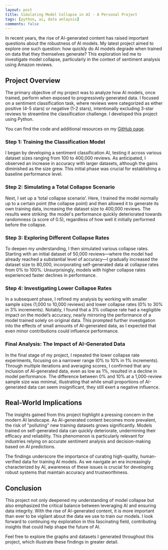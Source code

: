 ```yaml
---
layout: post
title: Simulating Model Collapse in AI - A Personal Project
tags: [python, ai, data anlaysis]
comments: false
---
```

In recent years, the rise of AI-generated content has raised important questions about the robustness of AI models. My latest project aimed to explore one such question: how quickly do AI models degrade when trained on data that they themselves generate? This exploration led me to investigate model collapse, particularly in the context of sentiment analysis using Amazon reviews.

## Project Overview

The primary objective of my project was to analyze how AI models, once trained, perform when exposed to progressively generated data. I focused on a sentiment classification task, where reviews were categorized as either positive (4-5 stars) or negative (1-2 stars), intentionally excluding 3-star reviews to streamline the classification challenge. I developed this project using Python.

You can find the code and additional resources on my [GitHub page](https://github.com/LoreviQ/ModelCollapse).

### Step 1: Training the Classification Model

I began by developing a sentiment classification AI, testing it across various dataset sizes ranging from 100 to 400,000 reviews. As anticipated, I observed an increase in accuracy with larger datasets, although the gains diminished as the size grew. This initial phase was crucial for establishing a baseline performance level.

### Step 2: Simulating a Total Collapse Scenario

Next, I set up a ‘total collapse scenario’. Here, I trained the model normally up to a certain point (the collapse point) and then allowed it to generate its own training data, increasing the dataset size to 400,000 reviews. The results were striking: the model's performance quickly deteriorated towards randomness (a score of 0.5), regardless of how well it initially performed before the collapse.

### Step 3: Exploring Different Collapse Rates

To deepen my understanding, I then simulated various collapse rates. Starting with an initial dataset of 50,000 reviews—where the model had already reached a substantial level of accuracy—I gradually increased the dataset size to 80,000, incorporating self-generated data at collapse rates from 0% to 100%. Unsurprisingly, models with higher collapse rates experienced faster declines in performance.

### Step 4: Investigating Lower Collapse Rates

In a subsequent phase, I refined my analysis by working with smaller sample sizes (1,000 to 10,000 reviews) and lower collapse rates (0% to 30% in 3% increments). Notably, I found that a 3% collapse rate had a negligible impact on the model’s accuracy, nearly mirroring the performance of a model trained solely on original data. This prompted further investigation into the effects of small amounts of AI-generated data, as I expected that even minor contributions could influence performance.

### Final Analysis: The Impact of AI-Generated Data

In the final stage of my project, I repeated the lower collapse rate experiments, focusing on a narrower range (0% to 10% in 1% increments). Through multiple iterations and averaging scores, I confirmed that any inclusion of AI-generated data, even as low as 1%, resulted in a decline in model performance. The difference between 0% and 10% at a 1,000-review sample size was minimal, illustrating that while small proportions of AI-generated data can seem insignificant, they still exert a negative influence.

## Real-World Implications

The insights gained from this project highlight a pressing concern in the modern AI landscape. As AI-generated content becomes more prevalent, the risk of "polluting" new training datasets grows significantly. Models trained on self-generated data can quickly deteriorate, undermining their efficacy and reliability. This phenomenon is particularly relevant for industries relying on accurate sentiment analysis and decision-making based on AI predictions.

The findings underscore the importance of curating high-quality, human-verified data for training AI models. As we navigate an era increasingly characterized by AI, awareness of these issues is crucial for developing robust systems that maintain accuracy and trustworthiness.

## Conclusion

This project not only deepened my understanding of model collapse but also emphasized the critical balance between leveraging AI and ensuring data integrity. With the rise of AI-generated content, it is more important than ever to be vigilant about the data we use to train our models. I look forward to continuing my exploration in this fascinating field, contributing insights that could help shape the future of AI. 

Feel free to explore the graphs and datasets I generated throughout this project, which illustrate these findings in greater detail.